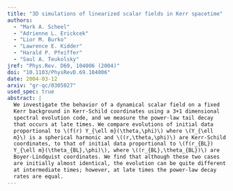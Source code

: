 ```yaml
---
title: "3D simulations of linearized scalar fields in Kerr spacetime"
authors:
  - "Mark A. Scheel"
  - "Adrienne L. Erickcek"
  - "Lior M. Burko"
  - "Lawrence E. Kidder"
  - "Harald P. Pfeiffer"
  - "Saul A. Teukolsky"
jref: "Phys.Rev. D69, 104006 (2004)"
doi: "10.1103/PhysRevD.69.104006"
date: 2004-03-12
arxiv: "gr-qc/0305027"
used_spec: true
abstract: |
  We investigate the behavior of a dynamical scalar field on a fixed
  Kerr background in Kerr-Schild coordinates using a 3+1 dimensional
  spectral evolution code, and we measure the power-law tail decay
  that occurs at late times. We compare evolutions of initial data
  proportional to \(f(r) Y_{\ell m}(\theta,\phi)\) where \(Y_{\ell
  m}\) is a spherical harmonic and \((r,\theta,\phi)\) are Kerr-Schild
  coordinates, to that of initial data proportional to \(f(r_{BL})
  Y_{\ell m}(\theta_{BL},\phi)\), where \((r_{BL},\theta_{BL})\) are
  Boyer-Lindquist coordinates. We find that although these two cases
  are initially almost identical, the evolution can be quite different
  at intermediate times; however, at late times the power-law decay
  rates are equal.
---
```

